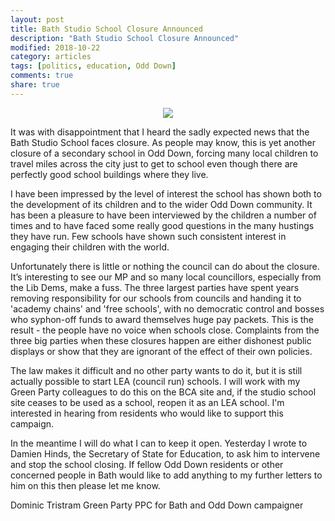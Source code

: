 ```yaml
---
layout: post
title: Bath Studio School Closure Announced
description: "Bath Studio School Closure Announced"
modified: 2018-10-22
category: articles
tags: [politics, education, Odd Down]
comments: true
share: true
---
```


<center><img src="http://www.bathnes.gov.uk/sites/default/files/styles/lvl2_service_image/public/bathstudioschool-resized.jpg?itok=SYMrGSG5">
</center>

It was with disappointment that I heard the sadly expected news that the Bath Studio School faces closure. As people may know,
this is yet another closure of a secondary school in Odd Down, forcing many local children to travel miles across the city
just to get to school even though there are perfectly good school buildings where they live.

I have been impressed by the level of interest the school has shown both to the development of its children and to the
wider Odd Down community. It has been a pleasure to have been interviewed by the children a number of times and to have
faced some really good questions in the many hustings they have run. Few schools have shown such consistent interest
in engaging their children with the world.

Unfortunately there is little or nothing the council can do about the closure. It’s interesting to see our MP and
so many local councillors, especially from the Lib Dems, make a fuss. The three largest parties have spent years removing
responsibility for our schools from councils and handing it to 'academy chains' and 'free schools', with no democratic
control and bosses who syphon-off funds to award themselves huge pay packets. This is the result - the people have no
voice when schools close. Complaints from the three big parties when these closures happen are either dishonest public
displays or show that they are ignorant of the effect of their own policies.

The law makes it difficult and no other party wants to do it, but it is still actually possible to start LEA
(council run) schools. I will work with my Green Party colleagues to do this on the BCA site and, if the studio school
site ceases to be used as a school, reopen it as an LEA school. I'm interested in hearing from residents who would
like to support this campaign.

In the meantime I will do what I can to keep it open. Yesterday I wrote to Damien Hinds, the Secretary of State
for Education, to ask him to intervene and stop the school closing. If fellow Odd Down residents or other concerned
people in Bath would like to add anything to my further letters to him on this then please let me know.

Dominic Tristram
Green Party PPC for Bath and Odd Down campaigner
